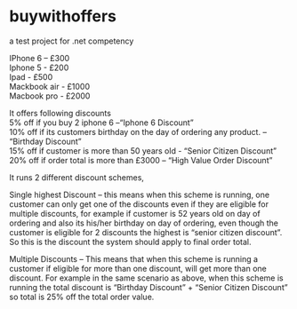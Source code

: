 # buywithoffers
a test project for .net competency

IPhone 6 – £300<br>
Iphone 5 - £200<br>
Ipad - £500<br>
Mackbook air - £1000<br>
Macbook pro - £2000<br>

It offers following discounts<br>
5% off if you buy 2 iphone 6 –“Iphone 6 Discount”<br>
10% off if its customers birthday on the day of ordering any product. – “Birthday Discount”<br>
15% off if customer is more than 50 years old  - “Senior Citizen Discount”<br>
20% off if order total is more than £3000 – “High Value Order Discount”<br>

It runs 2 different discount schemes,<br>

Single highest Discount – this means when this scheme is running, one customer can only get one of the discounts even if they are eligible for multiple discounts, for example if customer is 52 years old on day of ordering and also its his/her birthday on day of ordering, even though the customer is eligible for 2 discounts the highest is “senior citizen discount”. So this is the discount the system should apply to final order total.<br>

Multiple Discounts – This means that when this scheme is running a customer if eligible for more than one discount, will get more than one discount. For example in the same scenario as above, when this scheme is running the total discount is “Birthday Discount” + “Senior Citizen Discount” so total is 25% off the total order value.<br>
